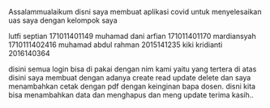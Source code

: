 
Assalammualaikum disni saya membuat aplikasi covid untuk menyelesaikan uas saya dengan kelompok saya 

lutfi septian 171011401149
muhamad dani arfian 171011401170
mardiansyah 1710111402416
muhamad abdul rahman 2015141235
kiki kridianti  2016140364

disini semua login bisa di pakai dengan nim kami yaitu yang tertera di atas 
disini saya membuat dengan adanya create read update delete dan saya menambahkan cetak dengan pdf dengan keinginan bapa dosen. disni kita bisa menambahkan data dan menghapus dan meng update terima kasih..
